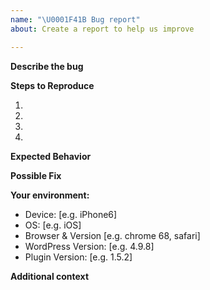 ```yaml
---
name: "\U0001F41B Bug report"
about: Create a report to help us improve

---
```


<!--
Thank you for reporting a possible bug in UCF-Degree-Search-Plugin.

Please provide a general summary of the issue in the Title above and fill in as much of the template below as you can.

The version of WordPress can be found on the Admin Dashboard page in the bottom right-hand corner.
The version of this plugin can be found by clicking "Plugins" in the Admin navigation and finding "UCF Degree Search Plugin" in the list of plugins. The version number will be listed under the plugin description.
-->

**Describe the bug**
<!--- Provide a more detailed description of the issue you're having -->

**Steps to Reproduce**
<!--- Provide a clear set of steps to reproduce this bug -->
1.
2.
3.
4.

**Expected Behavior**
<!--- Tell us what should happen -->

**Possible Fix**
<!--- Not required: suggest a fix or reason for the bug -->

**Your environment:**
<!-- Include as many relevant details as possible. -->
 - Device: [e.g. iPhone6]
 - OS: [e.g. iOS]
 - Browser & Version [e.g. chrome 68, safari]
 - WordPress Version: [e.g. 4.9.8]
 - Plugin Version: [e.g. 1.5.2]

**Additional context**
<!--- How has this bug affected you? What were you trying to accomplish? Provide a link to a live example or screenshots if available. -->
